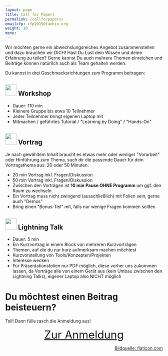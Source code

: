 ```yaml
---
layout: page
title: Call for Papers
permalink: /callforpapers/
emailcfp: cfp2019@tuebix.org
weight: 10
menu:
---
```


Wir möchten gerne ein abwechslungsreiches Angebot zusammenstellen und dazu brauchen wir DICH!
Hast Du Lust dein Wissen und deine Erfahrung zu teilen?
Gerne kannst Du auch mehrere Themen einreichen und Beiträge können natürlich auch als Team gehalten werden.

Du kannst in drei Geschmacksrichtungen zum Programm beitragen:

<h2><span><img height="36" width="36" src="../images/workshop.svg"></span> Workshop</h2>

  * Dauer: 110 min
  * Kleinere Gruppe bis etwa 10 Teilnehmer
  * Jeder Teilnehmer bringt eigenen Laptop mit
  * Mitmachen / geführtes Tutorial / "Learning by Doing" / "Hands-On"

<h2><span><img height="36" width="36" src="../images/talk.svg"></span> Vortrag</h2>

  Je nach gewähltem Inhalt braucht es etwas mehr oder weniger "Vorarbeit" oder Hinführung zum Thema, such dir die passende Dauer für dein Vortragsthema aus: 20 oder 50 Minuten:

  * 20 min Vortrag inkl. Fragen/Diskussion
  * 50 min Vortrag inkl. Fragen/Diskussion
  * Zwischen den Vorträgen ist <span style="font-weight: bold;">10 min Pause OHNE Programm </span> um ggf. den Raum zu wechseln
  * Ein Vortrag muss nicht zwingend (ausschließlich) mit Folien sein, gerne auch "Demos"
  * Bring einen "Bonus-Teil" mit, falls nur wenige Fragen kommen sollten

<h2><span><img height="36" width="36" src="../images/lightning.svg"></span> Lightning Talk</h2>

  * Dauer: 5 min
  * Ein Kurzvortrag in einem Block von mehreren Kurzvorträgen
  * Themen, auf die du nur kurz aufmerksam machen möchtest
  * Kurzvorstellung von Tools/Konzepten/Projekten
  * Interesse wecken
  * Für Präsentationsfolien nur PDF möglich, diese vorher uns zukommen lassen, da Vorträge alle von einem Gerät aus (kein Umbau zwischen den Lightning Talks), eigener Laptop also NICHT möglich

# Du möchtest einen Beitrag beisteuern?

Toll! Dann fülle rasch die Anmeldung aus!

<div style="text-align: center; font-size: 250%; text-decoration: underline;">
  <a href="https://cfp.tuebix.org" target="_blank">Zur Anmeldung</a>
</div>

<p style="text-align: right;"><a href="https://www.flaticon.com" target="_blank">Bildquelle: flaticon.com</a></p>
